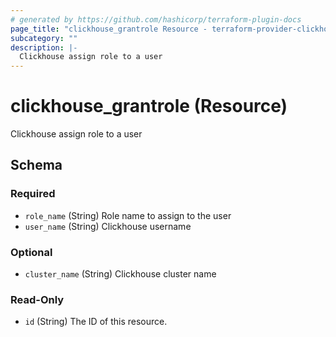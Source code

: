 ```yaml
---
# generated by https://github.com/hashicorp/terraform-plugin-docs
page_title: "clickhouse_grantrole Resource - terraform-provider-clickhouse"
subcategory: ""
description: |-
  Clickhouse assign role to a user
---
```


# clickhouse_grantrole (Resource)

Clickhouse assign role to a user



<!-- schema generated by tfplugindocs -->
## Schema

### Required

- `role_name` (String) Role name to assign to the user
- `user_name` (String) Clickhouse username

### Optional

- `cluster_name` (String) Clickhouse cluster name

### Read-Only

- `id` (String) The ID of this resource.
